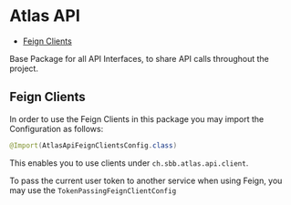 # Atlas API

<!-- toc -->

- [Feign Clients](#feign-clients)

<!-- tocstop -->

Base Package for all API Interfaces, to share API calls throughout the project.


## Feign Clients

In order to use the Feign Clients in this package you may import the Configuration as follows:

```java
@Import(AtlasApiFeignClientsConfig.class)
```

This enables you to use clients under `ch.sbb.atlas.api.client`.

To pass the current user token to another service when using Feign, you may use the `TokenPassingFeignClientConfig`